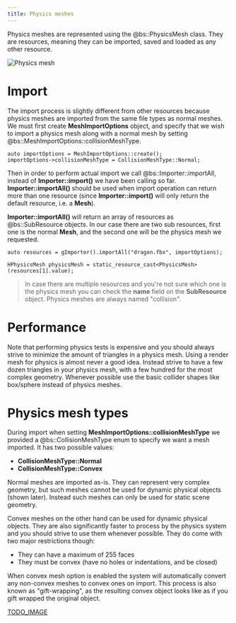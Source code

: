 ```yaml
---
title: Physics meshes
---
```


Physics meshes are represented using the @bs::PhysicsMesh class. They are resources, meaning they can be imported, saved and loaded as any other resource.

![Physics mesh](../../Images/MeshCollider.png)  

# Import
The import process is slightly different from other resources because physics meshes are imported from the same file types as normal meshes. We must first create **MeshImportOptions** object, and specify that we wish to import a physics mesh along with a normal mesh by setting @bs::MeshImportOptions::collisionMeshType.

~~~~~~~~~~~~~{.cpp}
auto importOptions = MeshImportOptions::create();
importOptions->collisionMeshType = CollisionMeshType::Normal;
~~~~~~~~~~~~~

Then in order to perform actual import we call @bs::Importer::importAll, instead of **Importer::import<T>()** we have been calling so far. **Importer::importAll()** should be used when import operation can return more than one resource (since **Importer::import<T>()** will only return the default resource, i.e. a **Mesh**).

**Importer::importAll()** will return an array of resources as @bs::SubResource objects. In our case there are two sub resources, first one is the normal **Mesh**, and the second one will be the physics mesh we requested.

~~~~~~~~~~~~~{.cpp}
auto resources = gImporter().importAll("dragon.fbx", importOptions);

HPhysicsMesh physicsMesh = static_resource_cast<PhysicsMesh>(resources[1].value);
~~~~~~~~~~~~~

> In case there are multiple resources and you're not sure which one is the physics mesh you can check the **name** field on the **SubResource** object. Physics meshes are always named "collision".

# Performance
Note that performing physics tests is expensive and you should always strive to minimize the amount of triangles in a physics mesh. Using a render mesh for physics is almost never a good idea. Instead strive to have a few dozen triangles in your physics mesh, with a few hundred for the most complex geometry. Whenever possible use the basic collider shapes like box/sphere instead of physics meshes.

# Physics mesh types
During import when setting **MeshImportOptions::collisionMeshType** we provided a @bs::CollisionMeshType enum to specify we want a mesh imported. It has two possible values:
 - **CollisionMeshType::Normal**
 - **CollisionMeshType::Convex**
 
Normal meshes are imported as-is. They can represent very complex geometry, but such meshes cannot be used for dynamic physical objects (shown later). Instead such meshes can only be used for static scene geometry.

Convex meshes on the other hand can be used for dynamic physical objects. They are also significantly faster to process by the physics system and you should strive to use them whenever possible. They do come with two major restrictions though:
 - They can have a maximum of 255 faces
 - They must be convex (have no holes or indentations, and be closed)

When convex mesh option is enabled the system will automatically convert any non-convex meshes to convex ones on import. This process is also known as "gift-wrapping", as the resulting convex object looks like as if you gift wrapped the original object.

[TODO_IMAGE]()
 
